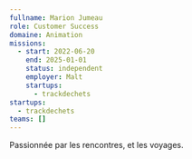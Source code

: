 ```yaml
---
fullname: Marion Jumeau
role: Customer Success
domaine: Animation
missions:
  - start: 2022-06-20
    end: 2025-01-01
    status: independent
    employer: Malt
    startups:
      - trackdechets
startups:
  - trackdechets
teams: []
---
```

Passionnée par les rencontres, et les voyages.